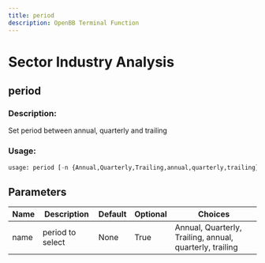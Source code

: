 ```yaml
---
title: period
description: OpenBB Terminal Function
---
```


# Sector Industry Analysis

## period

### Description: 

Set period between annual, quarterly and trailing

### Usage: 
```python
usage: period [-n {Annual,Quarterly,Trailing,annual,quarterly,trailing}]
```

## Parameters

| Name | Description | Default | Optional | Choices |
| ---- | ----------- | ------- | -------- | ------- |
| name | period to select | None | True | Annual, Quarterly, Trailing, annual, quarterly, trailing |


